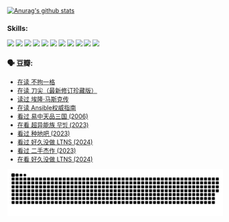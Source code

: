
[![Anurag's github stats](https://github-readme-stats.vercel.app/api?username=w940853815)](https://github.com/anuraghazra/github-readme-stats)

### Skills:

<code><img height="32" src="https://cdn.jsdelivr.net/npm/simple-icons@v5/icons/python.svg"></code>
<code><img height="32" src="https://cdn.jsdelivr.net/npm/simple-icons@v5/icons/javascript.svg"></code>
<code><img height="32" src="https://cdn.jsdelivr.net/npm/simple-icons@v5/icons/django.svg"></code>
<code><img height="32" src="https://cdn.jsdelivr.net/npm/simple-icons@v5/icons/flask.svg"></code>
<code><img height="32" src="https://cdn.jsdelivr.net/npm/simple-icons@v5/icons/vuetify.svg"></code>
<code><img height="32" src="https://cdn.jsdelivr.net/npm/simple-icons@v5/icons/git.svg"></code>
<code><img height="32" src="https://cdn.jsdelivr.net/npm/simple-icons@v5/icons/docker.svg"></code>
<code><img height="32" src="https://cdn.jsdelivr.net/npm/simple-icons@v5/icons/postgresql.svg"></code>
<code><img height="32" src="https://cdn.jsdelivr.net/npm/simple-icons@v5/icons/elasticsearch.svg"></code>
<code><img height="32" src="https://cdn.jsdelivr.net/npm/simple-icons@v5/icons/macos.svg"></code>
<code><img height="32" src="https://cdn.jsdelivr.net/npm/simple-icons@v5/icons/linux.svg"></code>

### 🗣 豆瓣:

<!-- DOUBAN-ACTIVITIES:START -->
- [在读 不拘一格](https://www.douban.com/people/136069238/status/4541712161/?_i=09713017)
- [在读 刀尖（最新修订珍藏版）](https://www.douban.com/people/136069238/status/4541711339/?_i=09713017)
- [读过 埃隆·马斯克传](https://www.douban.com/people/136069238/status/4541710351/?_i=09713017)
- [在读 Ansible权威指南](https://www.douban.com/people/136069238/status/4539151450/?_i=09713017)
- [看过 易中天品三国‎ (2006)](https://www.douban.com/people/136069238/status/4529910812/?_i=09713017)
- [在看 超异能族 무빙‎ (2023)](https://www.douban.com/people/136069238/status/4527291077/?_i=09713017)
- [看过 种地吧‎ (2023)](https://www.douban.com/people/136069238/status/4527289637/?_i=09713017)
- [看过 好久没做 LTNS‎ (2024)](https://www.douban.com/people/136069238/status/4527289515/?_i=09713017)
- [看过 二手杰作‎ (2023)](https://www.douban.com/people/136069238/status/4522502716/?_i=09713017)
- [在看 好久没做 LTNS‎ (2024)](https://www.douban.com/people/136069238/status/4521969883/?_i=09713017)
<!-- DOUBAN-ACTIVITIES:END -->


![Snake animation](https://raw.githubusercontent.com/w940853815/w940853815/output/github-contribution-grid-snake.svg)

<!--
**w940853815/w940853815** is a ✨ _special_ ✨ repository because its `README.md` (this file) appears on your GitHub profile.

Here are some ideas to get you started:

- 🔭 I’m currently working on ...
- 🌱 I’m currently learning ...
- 👯 I’m looking to collaborate on ...
- 🤔 I’m looking for help with ...
- 💬 Ask me about ...
- 📫 How to reach me: ...
- 😄 Pronouns: ...
- ⚡ Fun fact: ...
-->
